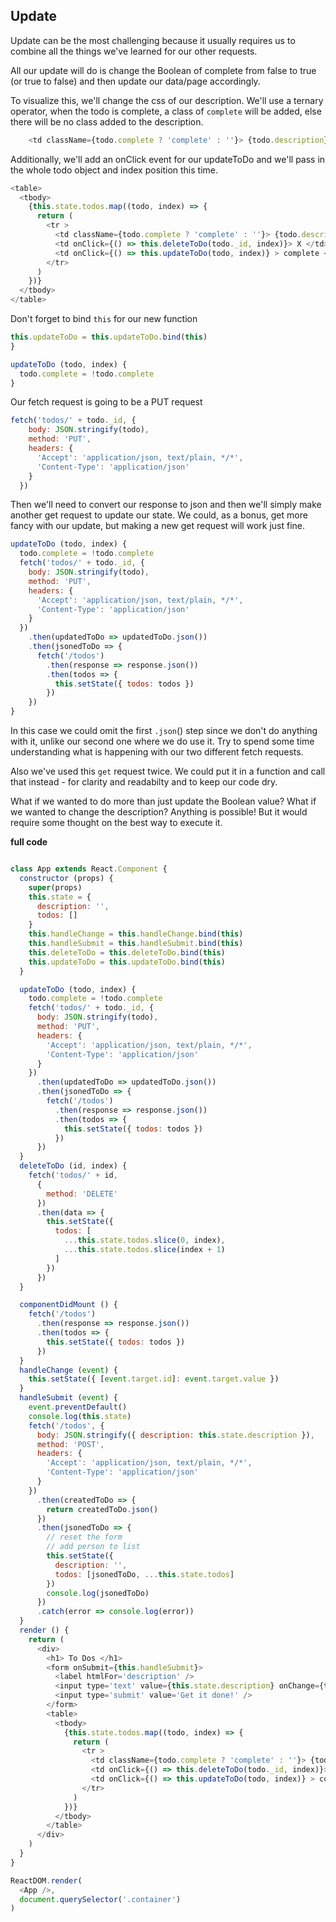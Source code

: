 ## Update

Update can be the most challenging because it usually requires us to combine all the things we've learned for our other requests.

All our update will do is change the Boolean of complete from false to true (or true to false) and then update our data/page accordingly.

To visualize this, we'll change the css of our description. We'll use a ternary operator, when the todo is complete, a class of `complete` will be added, else there will be no class added to the description.


```js
    <td className={todo.complete ? 'complete' : ''}> {todo.description} </td>
```
Additionally, we'll add an onClick event for our updateToDo and we'll pass in the whole todo object and index position this time.

```js
<table>
  <tbody>
    {this.state.todos.map((todo, index) => {
      return (
        <tr >
          <td className={todo.complete ? 'complete' : ''}> {todo.description} </td>
          <td onClick={() => this.deleteToDo(todo._id, index)}> X </td>
          <td onClick={() => this.updateToDo(todo, index)} > complete </td>
        </tr>
      )
    })}
  </tbody>
</table>
```

Don't forget to bind `this` for our new function

```js
this.updateToDo = this.updateToDo.bind(this)
}

updateToDo (todo, index) {
  todo.complete = !todo.complete
}
```

Our fetch request is going to be a PUT request

```js
fetch('todos/' + todo._id, {
    body: JSON.stringify(todo),
    method: 'PUT',
    headers: {
      'Accept': 'application/json, text/plain, */*',
      'Content-Type': 'application/json'
    }
  })
```

Then we'll need to convert our response to json and then we'll simply make another get request to update our state. We could, as a bonus, get more fancy with our update, but making a new get request will work just fine.

```js
updateToDo (todo, index) {
  todo.complete = !todo.complete
  fetch('todos/' + todo._id, {
    body: JSON.stringify(todo),
    method: 'PUT',
    headers: {
      'Accept': 'application/json, text/plain, */*',
      'Content-Type': 'application/json'
    }
  })
    .then(updatedToDo => updatedToDo.json())
    .then(jsonedToDo => {
      fetch('/todos')
        .then(response => response.json())
        .then(todos => {
          this.setState({ todos: todos })
        })
    })
}
```

In this case we could omit the first `.json`() step since we don't do anything with it, unlike our second one where we do use it. Try to spend some time understanding what is happening with our two different fetch requests.

Also we've used this `get` request twice. We could put it in a function and call that instead - for clarity and readabilty and to keep our code dry.

What if we wanted to do more than just update the Boolean value? What if we wanted to change the description? Anything is possible! But it would require some thought on the best way to execute it.


**full code**

```js

class App extends React.Component {
  constructor (props) {
    super(props)
    this.state = {
      description: '',
      todos: []
    }
    this.handleChange = this.handleChange.bind(this)
    this.handleSubmit = this.handleSubmit.bind(this)
    this.deleteToDo = this.deleteToDo.bind(this)
    this.updateToDo = this.updateToDo.bind(this)
  }

  updateToDo (todo, index) {
    todo.complete = !todo.complete
    fetch('todos/' + todo._id, {
      body: JSON.stringify(todo),
      method: 'PUT',
      headers: {
        'Accept': 'application/json, text/plain, */*',
        'Content-Type': 'application/json'
      }
    })
      .then(updatedToDo => updatedToDo.json())
      .then(jsonedToDo => {
        fetch('/todos')
          .then(response => response.json())
          .then(todos => {
            this.setState({ todos: todos })
          })
      })
  }
  deleteToDo (id, index) {
    fetch('todos/' + id,
      {
        method: 'DELETE'
      })
      .then(data => {
        this.setState({
          todos: [
            ...this.state.todos.slice(0, index),
            ...this.state.todos.slice(index + 1)
          ]
        })
      })
  }

  componentDidMount () {
    fetch('/todos')
      .then(response => response.json())
      .then(todos => {
        this.setState({ todos: todos })
      })
  }
  handleChange (event) {
    this.setState({ [event.target.id]: event.target.value })
  }
  handleSubmit (event) {
    event.preventDefault()
    console.log(this.state)
    fetch('/todos', {
      body: JSON.stringify({ description: this.state.description }),
      method: 'POST',
      headers: {
        'Accept': 'application/json, text/plain, */*',
        'Content-Type': 'application/json'
      }
    })
      .then(createdToDo => {
        return createdToDo.json()
      })
      .then(jsonedToDo => {
        // reset the form
        // add person to list
        this.setState({
          description: '',
          todos: [jsonedToDo, ...this.state.todos]
        })
        console.log(jsonedToDo)
      })
      .catch(error => console.log(error))
  }
  render () {
    return (
      <div>
        <h1> To Dos </h1>
        <form onSubmit={this.handleSubmit}>
          <label htmlFor='description' />
          <input type='text' value={this.state.description} onChange={this.handleChange} id='description' />
          <input type='submit' value='Get it done!' />
        </form>
        <table>
          <tbody>
            {this.state.todos.map((todo, index) => {
              return (
                <tr >
                  <td className={todo.complete ? 'complete' : ''}> {todo.description} </td>
                  <td onClick={() => this.deleteToDo(todo._id, index)}> X </td>
                  <td onClick={() => this.updateToDo(todo, index)} > complete </td>
                </tr>
              )
            })}
          </tbody>
        </table>
      </div>
    )
  }
}

ReactDOM.render(
  <App />,
  document.querySelector('.container')
)


```
